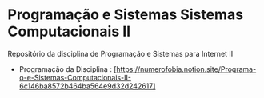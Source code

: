 # Programação e Sistemas Sistemas Computacionais II
Repositório da disciplina de Programação e Sistemas para Internet II

- Programação da Disciplina : [https://numerofobia.notion.site/Programa-o-e-Sistemas-Computacionais-II-6c146ba8572b464ba564e9d32d242617]
